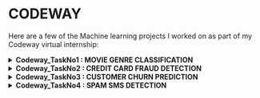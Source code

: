 <h1>CODEWAY</h1>

<p>Here are a few of the Machine learning projects I worked on as part of my Codeway virtual internship:</p>

<details>
  <summary><strong>Codeway_TaskNo1 : MOVIE GENRE CLASSIFICATION</strong></summary>
  A machine learning project focused on classifying movie genres.
</details>

<details>
  <summary><strong>Codeway_TaskNo2 : CREDIT CARD FRAUD DETECTION</strong></summary>
  A project aimed at detecting fraudulent credit card transactions.
</details>

<details>
  <summary><strong>Codeway_TaskNo3 : CUSTOMER CHURN PREDICTION</strong></summary>
  A machine learning project to predict customer churn in a business.
</details>

<details>
  <summary><strong>Codeway_TaskNo4 : SPAM SMS DETECTION</strong></summary>
    <i>TASK: Build an AI model that can classify SMS messages as spam or legitimate. Use techniques like TF-IDF or word embeddings with classifiers like Naive Bayes, Logistic Regression, or Support Vector Machines to identify spam messages</i>
  <b>Github link</b>: https://lnkd.in/gR9VXAUG
  <b>Script</b>: Implemented a Python Script.
  <ul>
  <b>Key Takeaways:</b>
  <li>Gained hands-on experience in Machine Learning.</li>
  <li>Learned basics about NLP.</li>
  <li>Used various classifiers, such as Naive Bayes, Logistic Regression, and Support Vector Machines to identify spam messages.</li>
  <li>Multinomial Navie Bayes model gives maximum accuracy, for the given task.</li>
  </ul>
</details>
